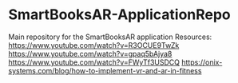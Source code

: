 # SmartBooksAR-ApplicationRepo
Main repository for the SmartBooksAR application
Resources:
https://www.youtube.com/watch?v=R3OCUE9TwZk
https://www.youtube.com/watch?v=gpaq5bAjya8
https://www.youtube.com/watch?v=FWyTf3USDCQ
https://onix-systems.com/blog/how-to-implement-vr-and-ar-in-fitness
